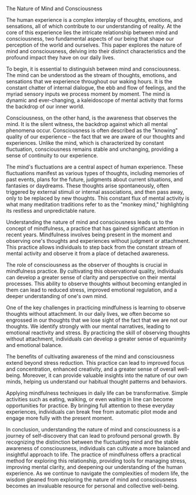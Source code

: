 The Nature of Mind and Consciousness

The human experience is a complex interplay of thoughts, emotions, and sensations, all of which contribute to our understanding of reality. At the core of this experience lies the intricate relationship between mind and consciousness, two fundamental aspects of our being that shape our perception of the world and ourselves. This paper explores the nature of mind and consciousness, delving into their distinct characteristics and the profound impact they have on our daily lives.

To begin, it is essential to distinguish between mind and consciousness. The mind can be understood as the stream of thoughts, emotions, and sensations that we experience throughout our waking hours. It is the constant chatter of internal dialogue, the ebb and flow of feelings, and the myriad sensory inputs we process moment by moment. The mind is dynamic and ever-changing, a kaleidoscope of mental activity that forms the backdrop of our inner world.

Consciousness, on the other hand, is the awareness that observes the mind. It is the silent witness, the backdrop against which all mental phenomena occur. Consciousness is often described as the "knowing" quality of our experience – the fact that we are aware of our thoughts and experiences. Unlike the mind, which is characterized by constant fluctuation, consciousness remains stable and unchanging, providing a sense of continuity to our experience.

The mind's fluctuations are a central aspect of human experience. These fluctuations manifest as various types of thoughts, including memories of past events, plans for the future, judgments about current situations, and fantasies or daydreams. These thoughts arise spontaneously, often triggered by external stimuli or internal associations, and then pass away, only to be replaced by new thoughts. This constant flux of mental activity is what many meditation traditions refer to as the "monkey mind," highlighting its restless and unpredictable nature.

Understanding the nature of mind and consciousness leads us to the concept of mindfulness, a practice that has gained significant attention in recent years. Mindfulness involves being present in the moment and observing one's thoughts and experiences without judgment or attachment. This practice allows individuals to step back from the constant stream of mental activity and observe it from a place of detached awareness.

The role of consciousness as the observer of thoughts is crucial in mindfulness practice. By cultivating this observational quality, individuals can develop a greater sense of clarity and perspective on their mental processes. This ability to observe thoughts without becoming entangled in them can lead to reduced stress, improved emotional regulation, and a deeper understanding of one's own mind.

One of the key challenges in practicing mindfulness is learning to observe thoughts without attachment. In our daily lives, we often become so engrossed in our thoughts that we lose sight of the fact that we are not our thoughts. We identify strongly with our mental narratives, leading to emotional reactivity and stress. By practicing the skill of observing thoughts without attachment, individuals can develop a greater sense of equanimity and emotional balance.

The benefits of cultivating awareness of the mind and consciousness extend beyond stress reduction. This practice can lead to improved focus and concentration, enhanced creativity, and a greater sense of overall well-being. Moreover, it can provide valuable insights into the nature of our own minds, helping us understand our habitual thought patterns and behaviors.

Applying mindfulness techniques in daily life can be transformative. Simple activities such as eating, walking, or even waiting in line can become opportunities for practice. By bringing full attention to these everyday experiences, individuals can break free from automatic pilot mode and engage more fully with the present moment.

In conclusion, understanding the nature of mind and consciousness is a journey of self-discovery that can lead to profound personal growth. By recognizing the distinction between the fluctuating mind and the stable awareness of consciousness, individuals can cultivate a more balanced and insightful approach to life. The practice of mindfulness offers a practical method for exploring this relationship, providing tools for managing stress, improving mental clarity, and deepening our understanding of the human experience. As we continue to navigate the complexities of modern life, the wisdom gleaned from exploring the nature of mind and consciousness becomes an invaluable resource for personal and collective well-being.
